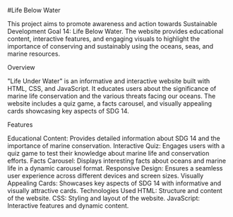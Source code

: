 #Life Below Water

This project aims to promote awareness and action towards Sustainable Development Goal 14: Life Below Water. The website provides educational content, interactive features, and engaging visuals to highlight the importance of conserving and sustainably using the oceans, seas, and marine resources.

Overview

"Life Under Water" is an informative and interactive website built with HTML, CSS, and JavaScript. It educates users about the significance of marine life conservation and the various threats facing our oceans. The website includes a quiz game, a facts carousel, and visually appealing cards showcasing key aspects of SDG 14.

Features

Educational Content: Provides detailed information about SDG 14 and the importance of marine conservation.
Interactive Quiz: Engages users with a quiz game to test their knowledge about marine life and conservation efforts.
Facts Carousel: Displays interesting facts about oceans and marine life in a dynamic carousel format.
Responsive Design: Ensures a seamless user experience across different devices and screen sizes.
Visually Appealing Cards: Showcases key aspects of SDG 14 with informative and visually attractive cards.
Technologies Used
HTML: Structure and content of the website.
CSS: Styling and layout of the website.
JavaScript: Interactive features and dynamic content.

